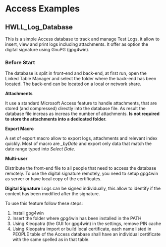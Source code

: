 # Access Examples

## HWLL_Log_Database

This is a simple Access database to track and manage Test Logs, it allow to insert, view and print logs including attachments. It offer as option the digital signature using GnuPG (gpg4win).

### Before Start

The database is split in front-end and back-end, at first run, open the Linked Table Manager and select the folder where the back-end has been located. The back-end can be located on a local or network share.

**Attachments**

It use a standard Microsoft Access feature to handle attachments, that are stored (and compressed) directly into the database file. As result the database file increas as increas the number of attachments. **Is not required to store the attachments into a dedicated folder.**

**Export Macro**

A set of export macro allow to export logs, attachments and relevant index quickly. Most of macro are *_byDate* and export only data that match the date range typed into *Select Date*.

**Multi-user**

Distribute the front-end file to all people that need to access the database remotely. To use the digital signature remotely, you need to setup gpg4win as server or have local copy of the certificates.

**Digital Signature**
Logs can be signed individually, this allow to identify if the content has been modified after the signature.

To use this feature follow these steps:
1) Install gpg4win
2) Insert the folder where gpg4win has been installed in the PATH
3) Using Kleopatra (the GUI for gpg4win) in the settings, remove PIN cache
4) Using Kleopatra import or build local certificate, each name listed in PEOPLE table of the Access database shall have an individual certificate with the same spelled as in that table. 
